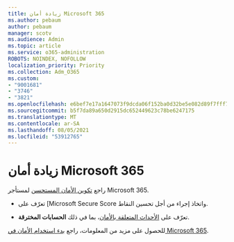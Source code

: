 ```yaml
---
title: زيادة أمان Microsoft 365
ms.author: pebaum
author: pebaum
manager: scotv
ms.audience: Admin
ms.topic: article
ms.service: o365-administration
ROBOTS: NOINDEX, NOFOLLOW
localization_priority: Priority
ms.collection: Adm_O365
ms.custom:
- "9001681"
- "3746"
- "3821"
ms.openlocfilehash: e6bef7e17a1647073f9dcda06f152ba0d32be5e082d89f7fff714561babeacff
ms.sourcegitcommit: b5f7da89a650d2915dc652449623c78be6247175
ms.translationtype: MT
ms.contentlocale: ar-SA
ms.lasthandoff: 08/05/2021
ms.locfileid: "53912765"
---
```

# <a name="increase-microsoft-365-security"></a>زيادة أمان Microsoft 365

راجع [تكوين الأمان المستحسن](https://docs.microsoft.com/microsoft-365/security/office-365-security/tenant-wide-setup-for-increased-security?view=o365-worldwide) لمستأجر Microsoft 365.

- تعرّف على [Microsoft Secure Score واتخاذ إجراء من أجل تحسين النقاط.

- تعرّف على [الأحداث المتعلقة بالأمان](https://docs.microsoft.com/microsoft-365/security/office-365-security/office365-security-incident-response-overview?view=o365-worldwide)، بما في ذلك **الحسابات المخترقة**.

للحصول على مزيد من المعلومات، راجع [بدء استخدام الأمان في Microsoft 365](https://docs.microsoft.com/microsoft-365/security/office-365-security/security-roadmap?view=o365-worldwide). 
